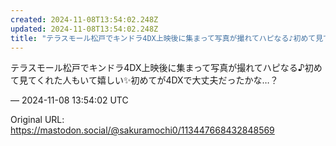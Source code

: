 ```yaml
---
created: 2024-11-08T13:54:02.248Z
updated: 2024-11-08T13:54:02.248Z
title: "テラスモール松戸でキンドラ4DX上映後に集まって写真が撮れてハピなる♪初めて見て[...]"
---
```


<p>テラスモール松戸でキンドラ4DX上映後に集まって写真が撮れてハピなる♪初めて見てくれた人もいて嬉しい✨️初めてが4DXで大丈夫だったかな…？</p>

&mdash; 2024-11-08 13:54:02 UTC

Original URL: https://mastodon.social/@sakuramochi0/113447668432848569
